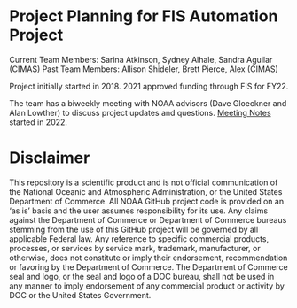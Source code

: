 # Project Planning for FIS Automation Project

Current Team Members: Sarina Atkinson, Sydney Alhale, Sandra Aguilar (CIMAS)
Past Team Members: Allison Shideler, Brett Pierce, Alex (CIMAS)

Project initially started in 2018.
2021 approved funding through FIS for FY22.

The team has a biweekly meeting with NOAA advisors (Dave Gloeckner and Alan Lowther) to discuss project updates and questions. [Meeting Notes](https://docs.google.com/document/d/1TuWp4VnOJq_GlB1ibX6T2llZbDEDCGbD1qxzw65Mb0k/edit#) started in 2022.

# Disclaimer
This repository is a scientific product and is not official communication of the National Oceanic and Atmospheric Administration, or the United States Department of Commerce. All NOAA GitHub project code is provided on an ‘as is’ basis and the user assumes responsibility for its use. Any claims against the Department of Commerce or Department of Commerce bureaus stemming from the use of this GitHub project will be governed by all applicable Federal law. Any reference to specific commercial products, processes, or services by service mark, trademark, manufacturer, or otherwise, does not constitute or imply their endorsement, recommendation or favoring by the Department of Commerce. The Department of Commerce seal and logo, or the seal and logo of a DOC bureau, shall not be used in any manner to imply endorsement of any commercial product or activity by DOC or the United States Government.
